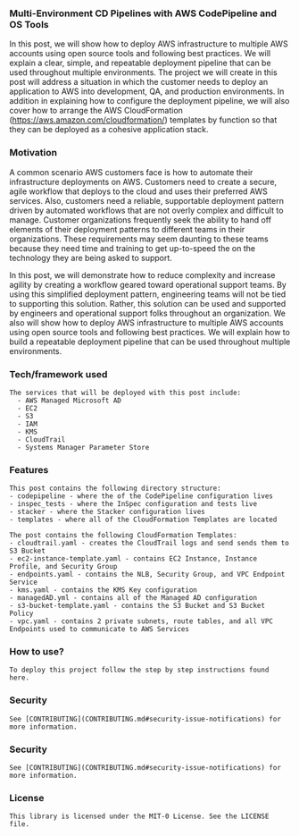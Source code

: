 ### Multi-Environment CD Pipelines with AWS CodePipeline and OS Tools

In this post, we will show how to deploy AWS infrastructure to multiple AWS accounts using open source tools and following best practices. We will explain a clear, simple, and repeatable deployment pipeline that can be used throughout multiple environments. The project we will create in this post will address a situation in which the customer needs to deploy an application to AWS into development, QA, and production environments. In addition in explaining how to configure the deployment pipeline, we will also cover how to arrange the AWS CloudFormation (https://aws.amazon.com/cloudformation/) templates by function so that they can be deployed as a cohesive application stack.



### Motivation

A common scenario AWS customers face is how to automate their infrastructure deployments on AWS. Customers need to create a secure, agile workflow that deploys to the cloud and uses their preferred AWS services. Also, customers need a reliable, supportable deployment pattern driven by automated workflows that are not overly complex and difficult to manage. Customer organizations frequently seek the ability to hand off elements of their deployment patterns to different teams in their organizations. These requirements may seem daunting to these teams because they need time and training to get up-to-speed the on the technology they are being asked to support.

In this post, we will demonstrate how to reduce complexity and increase agility by creating a workflow geared toward operational support teams. By using this simplified deployment pattern, engineering teams will not be tied to supporting this solution. Rather, this solution can be used and supported by engineers and operational support folks throughout an organization. We also will show how to deploy AWS infrastructure to multiple AWS accounts using open source tools and following best practices. We will explain how to build a repeatable deployment pipeline that can be used throughout multiple environments.


### Tech/framework used
```
The services that will be deployed with this post include:
  - AWS Managed Microsoft AD
  - EC2
  - S3
  - IAM
  - KMS
  - CloudTrail
  - Systems Manager Parameter Store
```
### Features
```
This post contains the following directory structure:
- codepipeline - where the of the CodePipeline configuration lives
- inspec_tests - where the InSpec configuration and tests live
- stacker - where the Stacker configuration lives
- templates - where all of the CloudFormation Templates are located

The post contains the following CloudFormation Templates:
- cloudtrail.yaml - creates the CloudTrail logs and send sends them to S3 Bucket
- ec2-instance-template.yaml - contains EC2 Instance, Instance Profile, and Security Group
- endpoints.yaml - contains the NLB, Security Group, and VPC Endpoint Service
- kms.yaml - contains the KMS Key configuration
- managedAD.yml - contains all of the Managed AD configuration
- s3-bucket-template.yaml - contains the S3 Bucket and S3 Bucket Policy
- vpc.yaml - contains 2 private subnets, route tables, and all VPC Endpoints used to communicate to AWS Services
```
### How to use?
```
To deploy this project follow the step by step instructions found here.
```

### Security
```
See [CONTRIBUTING](CONTRIBUTING.md#security-issue-notifications) for more information.
```

### Security
```
See [CONTRIBUTING](CONTRIBUTING.md#security-issue-notifications) for more information.
```

### License
```
This library is licensed under the MIT-0 License. See the LICENSE file.
```
